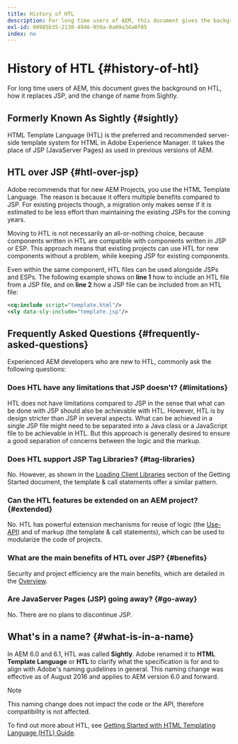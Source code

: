 ```yaml
---
title: History of HTL
description: For long time users of AEM, this document gives the background on HTL, how it replaces JSP, and the change of name from Sightly.
exl-id: 00985b35-2130-4946-959a-0a09a34a0f05
index: no
---
```


# History of HTL {#history-of-htl}

For long time users of AEM, this document gives the background on HTL, how it replaces JSP, and the change of name from Sightly.

## Formerly Known As Sightly {#sightly}

HTML Template Language (HTL) is the preferred and recommended server-side template system for HTML in Adobe Experience Manager. It takes the place of JSP (JavaServer Pages) as used in previous versions of AEM.

## HTL over JSP {#htl-over-jsp}

Adobe recommends that for new AEM Projects, you use the HTML Template Language. The reason is because it offers multiple benefits compared to JSP. For existing projects though, a migration only makes sense if it is estimated to be less effort than maintaining the existing JSPs for the coming years.

Moving to HTL is not necessarily an all-or-nothing choice, because components written in HTL are compatible with components written in JSP or ESP. This approach means that existing projects can use HTL for new components without a problem, while keeping JSP for existing components.

Even within the same component, HTL files can be used alongside JSPs and ESPs. The following example shows on **line 1** how to include an HTL file from a JSP file, and on **line 2** how a JSP file can be included from an HTL file:

```xml
<cq:include script="template.html"/>
<sly data-sly-include="template.jsp"/>
```

## Frequently Asked Questions {#frequently-asked-questions}

Experienced AEM developers who are new to HTL, commonly ask the following questions:

### Does HTL have any limitations that JSP doesn't? {#limitations}

HTL does not have limitations compared to JSP in the sense that what can be done with JSP should also be achievable with HTL. However, HTL is by design stricter than JSP in several aspects. What can be achieved in a single JSP file might need to be separated into a Java class or a JavaScript file to be achievable in HTL. But this approach is generally desired to ensure a good separation of concerns between the logic and the markup.

### Does HTL support JSP Tag Libraries? {#tag-libraries}

No. However, as shown in the [Loading Client Libraries](getting-started.md#loading-client-libraries) section of the Getting Started document, the template &amp; call statements offer a similar pattern.

### Can the HTL features be extended on an AEM project? {#extended}

No. HTL has powerful extension mechanisms for reuse of logic (the [Use-API](#use-api-for-accessing-logic)) and of markup (the template &amp; call statements), which can be used to modularize the code of projects.

### What are the main benefits of HTL over JSP? {#benefits}

Security and project efficiency are the main benefits, which are detailed in the [Overview](overview.md).

### Are JavaServer Pages (JSP) going away? {#go-away}

No. There are no plans to discontinue JSP.

## What's in a name? {#what-is-in-a-name}

In AEM 6.0 and 6.1, HTL was called **Sightly**. Adobe renamed it to **HTML Template Language** or **HTL** to clarify what the specification is for and to align with Adobe's naming guidelines in general. This naming change was effective as of August 2016 and applies to AEM version 6.0 and forward.

>[!NOTE]
>
>This naming change does not impact the code or the API, therefore compatibility is not affected. 

To find out more about HTL, see [Getting Started with HTML Templating Language (HTL) Guide](overview.md).

